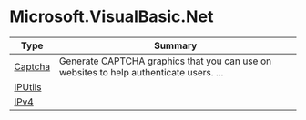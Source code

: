 ﻿
# Microsoft.VisualBasic.Net

|Type|Summary|
|----|-------|
|[Captcha](./Captcha.md)|Generate CAPTCHA graphics that you can use on websites to help authenticate users. ...|
|[IPUtils](./IPUtils.md)||
|[IPv4](./IPv4.md)||

